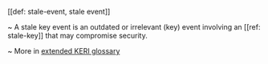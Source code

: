 [[def: stale-event, stale event]]

~ A stale key event is an outdated or irrelevant (key) event involving an [[ref: stale-key]] that may compromise security.

~ More in <a href="https://weboftrust.github.io/WOT-terms/docs/glossary/stale-event">extended KERI glossary</a>
